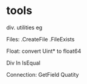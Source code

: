 # tools
div. utilities eg 

Files:
	.CreateFile
	.FileExists
	
Float:
	convert Uint* to float64
	
Div	
	In
	IsEqual
	
Connection:
	GetField
	Quatity
	
	
